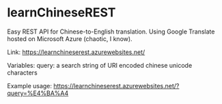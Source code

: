 # learnChineseREST
Easy REST API for Chinese-to-English translation. Using Google Translate hosted on Microsoft Azure (chaotic, I know). 

Link: https://learnchineserest.azurewebsites.net/

Variables: 
query: a search string of URI encoded chinese unicode characters

Example usage:
https://learnchineserest.azurewebsites.net/?query=%E4%BA%A4

